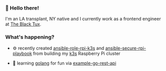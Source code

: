 ### 👋 Hello there!

I'm an LA transplant, NY native and I currently work as a frontend engineer at [The Black Tux](https://theblacktux.com).

### What's happening?

- ⚙️ recently created [ansible-role-rpi-k3s](https://github.com/mbchoa/ansible-role-rpi-k3s) and [ansible-secure-rpi-playbook](https://github.com/mbchoa/ansible-secure-rpi-playbook) from building my [k3s](https://k3s.io/) Raspberry Pi cluster

- 🌱 learning [golang](https://golang.org/) for fun via [example-go-rest-api](https://github.com/mbchoa/example-go-rest-api)

<!--
**mbchoa/mbchoa** is a ✨ _special_ ✨ repository because its `README.md` (this file) appears on your GitHub profile.

Here are some ideas to get you started:

- 🔭 I’m currently working on ...
- 🌱 I’m currently learning ...
- 👯 I’m looking to collaborate on ...
- 🤔 I’m looking for help with ...
- 💬 Ask me about ...
- 📫 How to reach me: ...
- 😄 Pronouns: ...
- ⚡ Fun fact: ...
-->
